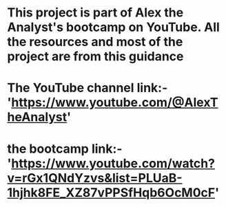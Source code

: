 # This project is part of Alex the Analyst's bootcamp on YouTube. All the resources and most of the project are from this guidance 
# The YouTube channel link:- 'https://www.youtube.com/@AlexTheAnalyst'
# the bootcamp link:- 'https://www.youtube.com/watch?v=rGx1QNdYzvs&list=PLUaB-1hjhk8FE_XZ87vPPSfHqb6OcM0cF'
